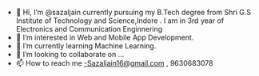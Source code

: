 - 👋 Hi, I’m @sazaljain currently pursuing my B.Tech degree from Shri G.S Institute of Technology and Science,Indore . I am in 3rd year of Electronics and Communication Enginnering
- 👀 I’m interested in Web and Mobile App Development.
- 🌱 I’m currently learning Machine Learning.
- 💞️ I’m looking to collaborate on ...
- 📫 How to reach me -Sazaljain16@gmail.com , 9630683078

<!---
sazaljain/sazaljain is a ✨ special ✨ repository because its `README.md` (this file) appears on your GitHub profile.
You can click the Preview link to take a look at your changes.
--->
